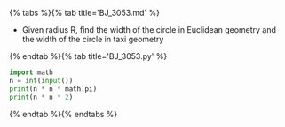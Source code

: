{% tabs %}{% tab title='BJ_3053.md' %}

* Given radius R, find the width of the circle in Euclidean geometry and the width of the circle in taxi geometry

{% endtab %}{% tab title='BJ_3053.py' %}

```py
import math
n = int(input())
print(n * n * math.pi)
print(n * n * 2)
```

{% endtab %}{% endtabs %}
